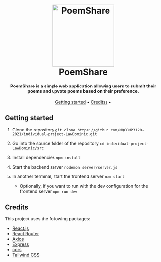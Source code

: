 <h1 align="center">
  <br>
  <img src="./public/images/icon.png" alt="PoemShare" width="200">
  <br>
  PoemShare
  <br>
</h1>

<h4 align="center">PoemShare is a simple web application allowing users to submit their poems and upvote poems based on their preference.</h4>

<p align="center">
  <a href="#getting-started">Getting started</a> •
  <a href="#credits">Creditss</a> •
</p>

## Getting started

1. Clone the repository
`git clone https://github.com/MQCOMP3120-2021/individual-project-LawDominic.git`

2. Go into the source folder of the repository
`cd individual-project-LawDominic/src`

3. Install dependencies
`npm install`

4. Start the backend server
`nodemon server/server.js`

5. In another terminal, start the frontend server
`npm start`
    - Optionally, if you want to run with the dev configuration for the frontend server
    `npm run dev`

## Credits

This project uses the following packages:

- [React.js](https://reactjs.org/)
- [React Router](https://reactrouter.com/)
- [Axios](https://axios-http.com/)
- [Express](https://expressjs.com/)
- [cors](https://www.npmjs.com/package/cors)
- [Tailwind CSS](https://tailwindcss.com/)
